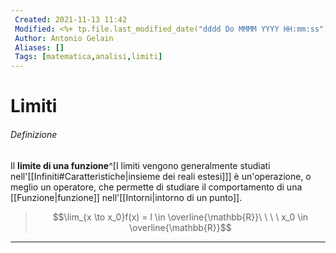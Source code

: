 ```yaml
---
 Created: 2021-11-13 11:42
 Modified: <%+ tp.file.last_modified_date("dddd Do MMMM YYYY HH:mm:ss") %>
 Author: Antonio Gelain
 Aliases: []
 Tags: [matematica,analisi,limiti]
---
```


# Limiti

###### Definizione

Il **limite di una funzione**^[I limiti vengono generalmente studiati nell'[[Infiniti#Caratteristiche|insieme dei reali estesi]]] è un'operazione, o meglio un operatore, che permette di studiare il comportamento di una [[Funzione|funzione]] nell'[[Intorni|intorno di un punto]].

> $$\lim_{x \to x_0}f(x) = l \in \overline{\mathbb{R}}\ \ \ \ x_0 \in \overline{\mathbb{R}}$$

---